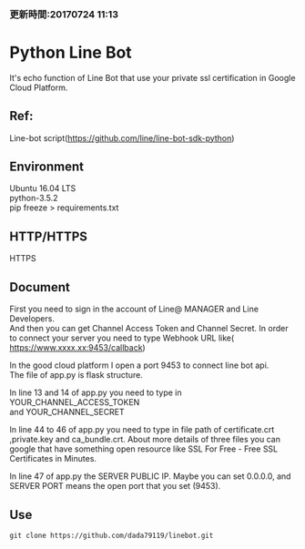 ### 更新時間:20170724 11:13

# Python Line Bot
It's echo function of Line Bot that use your private ssl certification in Google Cloud Platform.

## Ref:
Line-bot script(https://github.com/line/line-bot-sdk-python)

## Environment
Ubuntu 16.04 LTS </br>
python-3.5.2 </br>
pip freeze > requirements.txt

## HTTP/HTTPS
HTTPS

## Document
First you need to sign in the account of Line@ MANAGER and Line Developers. <br>
And then you can get Channel Access Token and Channel Secret.
In order to connect your server you need to type Webhook URL like(	
https://www.xxxx.xx:9453/callback) <br>

In the good cloud platform I open a port 9453 to connect line bot api. </br>
The file of app.py is flask structure.</br>

In line 13 and 14 of app.py you need to type in YOUR_CHANNEL_ACCESS_TOKEN </br>
and YOUR_CHANNEL_SECRET 

In line 44 to 46 of app.py you need to type in file path of certificate.crt ,private.key and ca_bundle.crt. About more details of three files you can google that have something open resource like SSL For Free - Free SSL Certificates in Minutes.

In line 47 of app.py the SERVER PUBLIC IP. Maybe you can set 0.0.0.0, and SERVER PORT means the open port that you set (9453). 
 
## Use
```
git clone https://github.com/dada79119/linebot.git
```


